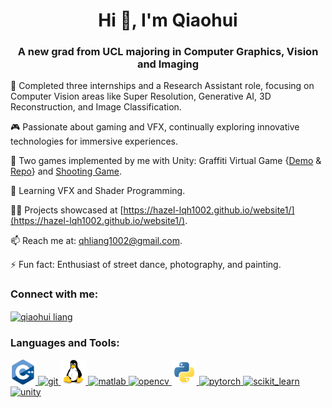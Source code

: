 <h1 align="center">Hi 👋, I'm Qiaohui</h1>
<h3 align="center">A new grad from UCL majoring in Computer Graphics, Vision and Imaging</h3>

🤝 Completed three internships and a Research Assistant role, focusing on Computer Vision areas like Super Resolution, Generative AI, 3D Reconstruction, and Image Classification.

🎮 Passionate about gaming and VFX, continually exploring innovative technologies for immersive experiences.
 
🔭 Two games implemented by me with Unity: Graffiti Virtual Game {[Demo](https://www.youtube.com/watch?v=zeAzhZdJiDo) & [Repo](https://github.com/VE-group17/Test.git)} and [Shooting Game](https://github.com/Hazel-LQH1002/ShootingVFX.git).

🌱 Learning VFX and Shader Programming.

👨‍💻 Projects showcased at [https://hazel-lqh1002.github.io/website1/](https://hazel-lqh1002.github.io/website1/).


📫 Reach me at: qhliang1002@gmail.com.

⚡ Fun fact: Enthusiast of street dance, photography, and painting.

<h3 align="left">Connect with me:</h3>
<p align="left">
<a href="https://www.linkedin.com/in/qiaohui-liang-hazel" target="blank"><img align="center" src="https://raw.githubusercontent.com/rahuldkjain/github-profile-readme-generator/master/src/images/icons/Social/linked-in-alt.svg" alt="qiaohui liang" height="30" width="40" /></a>
</p>

<h3 align="left">Languages and Tools:</h3>
<p align="left"> <a href="https://www.w3schools.com/cpp/" target="_blank" rel="noreferrer"> <img src="https://raw.githubusercontent.com/devicons/devicon/master/icons/cplusplus/cplusplus-original.svg" alt="cplusplus" width="40" height="40"/> </a> <a href="https://git-scm.com/" target="_blank" rel="noreferrer"> <img src="https://www.vectorlogo.zone/logos/git-scm/git-scm-icon.svg" alt="git" width="40" height="40"/> </a> <a href="https://www.linux.org/" target="_blank" rel="noreferrer"> <img src="https://raw.githubusercontent.com/devicons/devicon/master/icons/linux/linux-original.svg" alt="linux" width="40" height="40"/> </a> <a href="https://www.mathworks.com/" target="_blank" rel="noreferrer"> <img src="https://upload.wikimedia.org/wikipedia/commons/2/21/Matlab_Logo.png" alt="matlab" width="40" height="40"/> </a> <a href="https://opencv.org/" target="_blank" rel="noreferrer"> <img src="https://www.vectorlogo.zone/logos/opencv/opencv-icon.svg" alt="opencv" width="40" height="40"/> </a> <a href="https://www.python.org" target="_blank" rel="noreferrer"> <img src="https://raw.githubusercontent.com/devicons/devicon/master/icons/python/python-original.svg" alt="python" width="40" height="40"/> </a> <a href="https://pytorch.org/" target="_blank" rel="noreferrer"> <img src="https://www.vectorlogo.zone/logos/pytorch/pytorch-icon.svg" alt="pytorch" width="40" height="40"/> </a> <a href="https://scikit-learn.org/" target="_blank" rel="noreferrer"> <img src="https://upload.wikimedia.org/wikipedia/commons/0/05/Scikit_learn_logo_small.svg" alt="scikit_learn" width="40" height="40"/> </a> <a href="https://unity.com/" target="_blank" rel="noreferrer"> <img src="https://www.vectorlogo.zone/logos/unity3d/unity3d-icon.svg" alt="unity" width="40" height="40"/> </a> </p>
